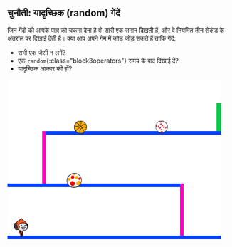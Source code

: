 ## चुनौती: यादृच्छिक (random) गेंदें

जिन गेंदों को आपके पात्र को चकमा देना है वो सारी एक समान दिखती हैं, और वे नियमित तीन सेकंड के अंतराल पर दिखाई देती हैं। क्या आप अपने गेम में कोड जोड़ सकते हैं ताकि गेंदें:

+ सभी एक जैसी न लगें?
+ एक `random`{:class="block3operators"} समय के बाद दिखाई दें?
+ यादृच्छिक आकार की हों?

![स्क्रीनशॉट](images/dodge-ball-random.png)